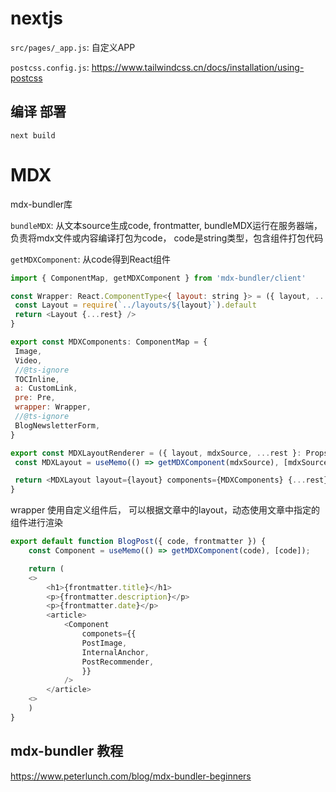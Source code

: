 # nextjs



 `src/pages/_app.js`: 自定义APP

`postcss.config.js`: https://www.tailwindcss.cn/docs/installation/using-postcss



## 编译 部署

```
next build
```


 # MDX


mdx-bundler库

`bundleMDX`: 从文本source生成code, frontmatter,  bundleMDX运行在服务器端，负责将mdx文件或内容编译打包为code， code是string类型，包含组件打包代码

`getMDXComponent`:  从code得到React组件

 ```js
import { ComponentMap, getMDXComponent } from 'mdx-bundler/client'

const Wrapper: React.ComponentType<{ layout: string }> = ({ layout, ...rest }) => {
  const Layout = require(`../layouts/${layout}`).default
  return <Layout {...rest} />
}

export const MDXComponents: ComponentMap = {
  Image,
  Video,
  //@ts-ignore
  TOCInline,
  a: CustomLink,
  pre: Pre,
  wrapper: Wrapper,
  //@ts-ignore
  BlogNewsletterForm,
}

export const MDXLayoutRenderer = ({ layout, mdxSource, ...rest }: Props) => {
  const MDXLayout = useMemo(() => getMDXComponent(mdxSource), [mdxSource])

  return <MDXLayout layout={layout} components={MDXComponents} {...rest} />
}
```

wrapper 使用自定义组件后， 可以根据文章中的layout，动态使用文章中指定的组件进行渲染

``` js
export default function BlogPost({ code, frontmatter }) {
    const Component = useMemo(() => getMDXComponent(code), [code]);

    return (
    <>
        <h1>{frontmatter.title}</h1>
        <p>{frontmatter.description}</p>
        <p>{frontmatter.date}</p>
        <article>
            <Component
                componets={{
                PostImage,
                InternalAnchor,
                PostRecommender,
                }}
            />
        </article>
    <>
    )
}
```


## mdx-bundler 教程
https://www.peterlunch.com/blog/mdx-bundler-beginners
